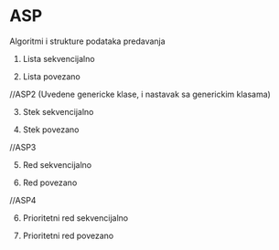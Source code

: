 # ASP
Algoritmi i strukture podataka predavanja

1. Lista sekvencijalno

2. Lista povezano

//ASP2 (Uvedene genericke klase, i nastavak sa generickim klasama)

3. Stek sekvencijalno

4. Stek povezano

//ASP3

5. Red sekvencijalno

6. Red povezano

//ASP4

6. Prioritetni red sekvencijalno

6. Prioritetni red povezano


